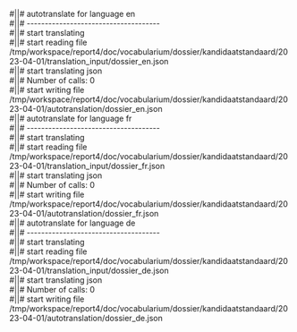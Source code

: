 #||# autotranslate for language en  
#||# -------------------------------------  
#||# start translating  
#||# start reading file /tmp/workspace/report4/doc/vocabularium/dossier/kandidaatstandaard/2023-04-01/translation_input/dossier_en.json  
#||# start translating json  
#||# Number of calls: 0  
#||# start writing file /tmp/workspace/report4/doc/vocabularium/dossier/kandidaatstandaard/2023-04-01/autotranslation/dossier_en.json  
#||# autotranslate for language fr  
#||# -------------------------------------  
#||# start translating  
#||# start reading file /tmp/workspace/report4/doc/vocabularium/dossier/kandidaatstandaard/2023-04-01/translation_input/dossier_fr.json  
#||# start translating json  
#||# Number of calls: 0  
#||# start writing file /tmp/workspace/report4/doc/vocabularium/dossier/kandidaatstandaard/2023-04-01/autotranslation/dossier_fr.json  
#||# autotranslate for language de  
#||# -------------------------------------  
#||# start translating  
#||# start reading file /tmp/workspace/report4/doc/vocabularium/dossier/kandidaatstandaard/2023-04-01/translation_input/dossier_de.json  
#||# start translating json  
#||# Number of calls: 0  
#||# start writing file /tmp/workspace/report4/doc/vocabularium/dossier/kandidaatstandaard/2023-04-01/autotranslation/dossier_de.json  
